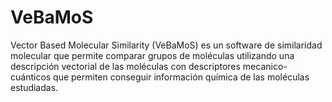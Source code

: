 # VeBaMoS
Vector Based Molecular Similarity (VeBaMoS) es un software de similaridad molecular que permite comparar grupos de moléculas utilizando una descripción vectorial de las moléculas con descriptores mecanico-cuánticos que permiten conseguir información química de las moléculas estudiadas.
